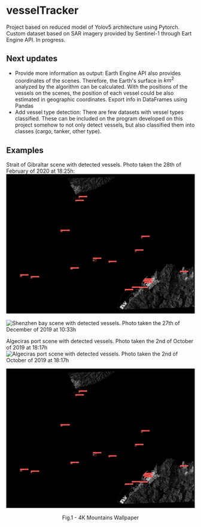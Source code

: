 # vesselTracker
Project based on reduced model of Yolov5 architecture using Pytorch. Custom dataset based on SAR imagery provided by Sentinel-1 through Eart Engine API. In progress.

## Next updates

- Provide more information as output: Earth Engine API also provides coordinates of the scenes. Therefore, the Earth's surface in $km^{2}$ analyzed by the algorithm can be calculated. With the positions of the vessels on the scenes, the position of each vessel could be also estimated in geographic coordinates. Export info in DataFrames using Pandas
- Add vessel type detection: There are few datasets with vessel types classified. These can be included on the program developed on this project somehow to not only detect vessels, but also classified them into classes (cargo, tanker, other type).

## Examples
Strait of Gibraltar scene with detected vessels. Photo taken the 28th of February of
2020 at 18:25h:
![Strait of Gibraltar scene with detected vessels. Photo taken the 28th of February of
2020 at 18:25h](Examples/gibraltar_detected.png)



![Shenzhen bay scene with detected vessels. Photo taken the 27th of December of 2019
at 10:33h
](Examples/shenzhen_detected.png "Shenzhen bay scene with detected vessels. Photo taken the 27th of December of 2019
at 10:33h")


Algeciras port scene with detected vessels. Photo taken the 2nd of October of 2019
at 18:17h
![Algeciras port scene with detected vessels. Photo taken the 2nd of October of 2019
at 18:17h](Examples/algeciras_detected.png)

<p align = "center">
<img src = "Examples/gibraltar_detected.png">
</p>
<p align = "center">
Fig.1 - 4K Mountains Wallpaper
</p>